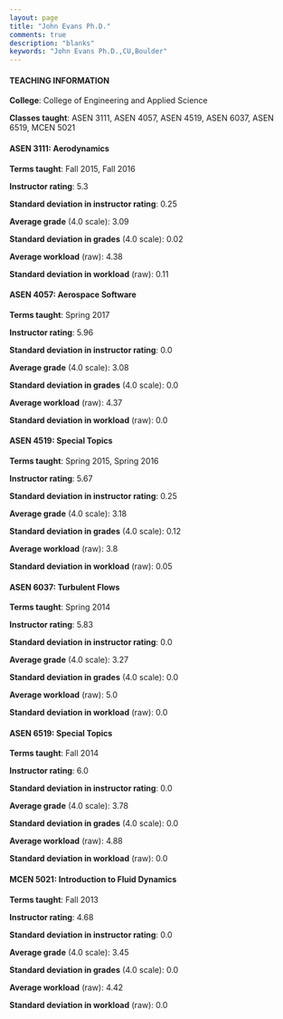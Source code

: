 ```yaml
---
layout: page
title: "John Evans Ph.D." 
comments: true
description: "blanks"
keywords: "John Evans Ph.D.,CU,Boulder"
---
```

<head>
<script src="https://ajax.googleapis.com/ajax/libs/jquery/2.1.3/jquery.min.js"></script>
<script src="https://dl.dropboxusercontent.com/s/pc42nxpaw1ea4o9/highcharts.js?dl=0"></script>
<!-- <script src="../assets/js/highcharts.js"></script> -->
<style type="text/css">@font-face {
	font-family: "Bebas Neue";
	src: url(https://www.filehosting.org/file/details/544349/BebasNeue Regular.otf) format("opentype");
	}
	h1.Bebas { 
		font-family: "Bebas Neue", Verdana, Tahoma;
	}
</style>
</head>
	   
#### TEACHING INFORMATION

**College**: College of Engineering and Applied Science

**Classes taught**: ASEN 3111, ASEN 4057, ASEN 4519, ASEN 6037, ASEN 6519, MCEN 5021

#### ASEN 3111: Aerodynamics

**Terms taught**: Fall 2015, Fall 2016

**Instructor rating**: 5.3

**Standard deviation in instructor rating**: 0.25

**Average grade** (4.0 scale): 3.09

**Standard deviation in grades** (4.0 scale): 0.02

**Average workload** (raw): 4.38

**Standard deviation in workload** (raw): 0.11

#### ASEN 4057: Aerospace Software

**Terms taught**: Spring 2017

**Instructor rating**: 5.96

**Standard deviation in instructor rating**: 0.0

**Average grade** (4.0 scale): 3.08

**Standard deviation in grades** (4.0 scale): 0.0

**Average workload** (raw): 4.37

**Standard deviation in workload** (raw): 0.0

#### ASEN 4519: Special Topics

**Terms taught**: Spring 2015, Spring 2016

**Instructor rating**: 5.67

**Standard deviation in instructor rating**: 0.25

**Average grade** (4.0 scale): 3.18

**Standard deviation in grades** (4.0 scale): 0.12

**Average workload** (raw): 3.8

**Standard deviation in workload** (raw): 0.05

#### ASEN 6037: Turbulent Flows

**Terms taught**: Spring 2014

**Instructor rating**: 5.83

**Standard deviation in instructor rating**: 0.0

**Average grade** (4.0 scale): 3.27

**Standard deviation in grades** (4.0 scale): 0.0

**Average workload** (raw): 5.0

**Standard deviation in workload** (raw): 0.0

#### ASEN 6519: Special Topics

**Terms taught**: Fall 2014

**Instructor rating**: 6.0

**Standard deviation in instructor rating**: 0.0

**Average grade** (4.0 scale): 3.78

**Standard deviation in grades** (4.0 scale): 0.0

**Average workload** (raw): 4.88

**Standard deviation in workload** (raw): 0.0

#### MCEN 5021: Introduction to Fluid Dynamics

**Terms taught**: Fall 2013

**Instructor rating**: 4.68

**Standard deviation in instructor rating**: 0.0

**Average grade** (4.0 scale): 3.45

**Standard deviation in grades** (4.0 scale): 0.0

**Average workload** (raw): 4.42

**Standard deviation in workload** (raw): 0.0

